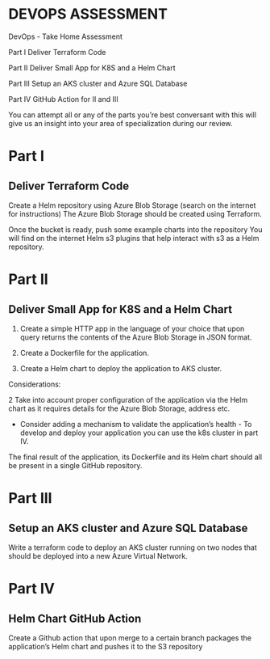 DEVOPS ASSESSMENT
===

DevOps - Take Home Assessment

Part I Deliver Terraform Code

Part II Deliver Small App for K8S and a Helm Chart

Part III Setup an AKS cluster and Azure SQL Database 

Part IV GitHub Action for II and III

You can attempt all or any of the parts you’re best conversant with this will give us an insight into your area of specialization  during our review.

Part I
===
## Deliver Terraform Code

Create a Helm repository using Azure Blob Storage (search on the internet for instructions) The Azure Blob Storage should be created using Terraform.

Once the bucket is ready, push some example charts into the repository You will find on the internet Helm s3 plugins that help interact with s3 as a Helm repository.

Part II
===
## Deliver Small App for K8S and a Helm Chart

1. Create a simple HTTP app in the language of your choice that upon query returns the contents of the  Azure Blob Storage in JSON format.

2. Create a Dockerfile for the application.

3. Create a Helm chart to deploy the application to AKS cluster.

Considerations:

2 Take into account proper configuration of the application via the Helm chart as it requires details for the Azure Blob Storage, address etc.

- Consider adding a mechanism to validate the application’s health - To develop and deploy your application you can use the k8s cluster in part IV.

The final result of the application, its Dockerfile and its Helm chart should all be present in a single GitHub repository.

Part III
===
## Setup an AKS cluster and Azure SQL Database 
Write a terraform code to deploy an AKS cluster running on two nodes that should  be deployed into a new Azure Virtual Network.


Part IV
===
## Helm Chart GitHub Action
Create a Github action that upon merge to a certain branch packages the application’s Helm chart and pushes it to the S3 repository

